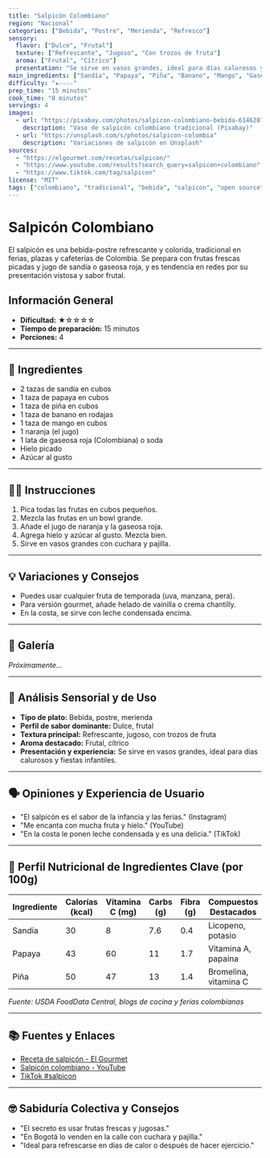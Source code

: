 ```yaml
---
title: "Salpicón Colombiano"
region: "Nacional"
categories: ["Bebida", "Postre", "Merienda", "Refresco"]
sensory:
  flavor: ["Dulce", "Frutal"]
  texture: ["Refrescante", "Jugoso", "Con trozos de fruta"]
  aroma: ["Frutal", "Cítrico"]
  presentation: "Se sirve en vasos grandes, ideal para días calurosos y fiestas infantiles."
main_ingredients: ["Sandía", "Papaya", "Piña", "Banano", "Mango", "Gaseosa roja"]
difficulty: "★☆☆☆☆"
prep_time: "15 minutos"
cook_time: "0 minutos"
servings: 4
images:
  - url: "https://pixabay.com/photos/salpicon-colombiano-bebida-6146287/"
    description: "Vaso de salpicón colombiano tradicional (Pixabay)"
  - url: "https://unsplash.com/s/photos/salpicon-colombia"
    description: "Variaciones de salpicón en Unsplash"
sources:
  - "https://elgourmet.com/recetas/salpicon/"
  - "https://www.youtube.com/results?search_query=salpicon+colombiano"
  - "https://www.tiktok.com/tag/salpicon"
license: "MIT"
tags: ["colombiano", "tradicional", "bebida", "salpicon", "open source"]
---
```


# Salpicón Colombiano

El salpicón es una bebida-postre refrescante y colorida, tradicional en ferias, plazas y cafeterías de Colombia. Se prepara con frutas frescas picadas y jugo de sandía o gaseosa roja, y es tendencia en redes por su presentación vistosa y sabor frutal.

## Información General

* **Dificultad:** ★☆☆☆☆
* **Tiempo de preparación:** 15 minutos
* **Porciones:** 4

---

## 📝 Ingredientes

- 2 tazas de sandía en cubos
- 1 taza de papaya en cubos
- 1 taza de piña en cubos
- 1 taza de banano en rodajas
- 1 taza de mango en cubos
- 1 naranja (el jugo)
- 1 lata de gaseosa roja (Colombiana) o soda
- Hielo picado
- Azúcar al gusto

---

## 👨‍🍳 Instrucciones

1. Pica todas las frutas en cubos pequeños.
2. Mezcla las frutas en un bowl grande.
3. Añade el jugo de naranja y la gaseosa roja.
4. Agrega hielo y azúcar al gusto. Mezcla bien.
5. Sirve en vasos grandes con cuchara y pajilla.

---

## 💡 Variaciones y Consejos

- Puedes usar cualquier fruta de temporada (uva, manzana, pera).
- Para versión gourmet, añade helado de vainilla o crema chantilly.
- En la costa, se sirve con leche condensada encima.

---

## 📸 Galería

*Próximamente...*

---

## 🔬 Análisis Sensorial y de Uso

- **Tipo de plato:** Bebida, postre, merienda
- **Perfil de sabor dominante:** Dulce, frutal
- **Textura principal:** Refrescante, jugoso, con trozos de fruta
- **Aroma destacado:** Frutal, cítrico
- **Presentación y experiencia:** Se sirve en vasos grandes, ideal para días calurosos y fiestas infantiles.

---

## 🗣️ Opiniones y Experiencia de Usuario

- "El salpicón es el sabor de la infancia y las ferias." (Instagram)
- "Me encanta con mucha fruta y hielo." (YouTube)
- "En la costa le ponen leche condensada y es una delicia." (TikTok)

---

## 🧬 Perfil Nutricional de Ingredientes Clave (por 100g)

| Ingrediente | Calorías (kcal) | Vitamina C (mg) | Carbs (g) | Fibra (g) | Compuestos Destacados |
|-------------|-----------------|-----------------|-----------|-----------|----------------------|
| Sandía      | 30              | 8               | 7.6       | 0.4       | Licopeno, potasio    |
| Papaya      | 43              | 60              | 11        | 1.7       | Vitamina A, papaína  |
| Piña        | 50              | 47              | 13        | 1.4       | Bromelina, vitamina C|

*Fuente: USDA FoodData Central, blogs de cocina y ferias colombianas*

---

## 📚 Fuentes y Enlaces

- [Receta de salpicón - El Gourmet](https://elgourmet.com/recetas/salpicon/)
- [Salpicón colombiano - YouTube](https://www.youtube.com/results?search_query=salpicon+colombiano)
- [TikTok #salpicon](https://www.tiktok.com/tag/salpic%C3%B3n)

---

## 🤓 Sabiduría Colectiva y Consejos

- "El secreto es usar frutas frescas y jugosas."
- "En Bogotá lo venden en la calle con cuchara y pajilla."
- "Ideal para refrescarse en días de calor o después de hacer ejercicio."
